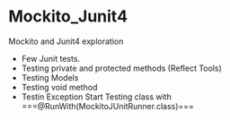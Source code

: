 # Mockito_Junit4
Mockito and Junit4 exploration
- Few Junit tests.
- Testing private and protected methods (Reflect Tools)
- Testing Models
- Testing void method
- Testin Exception
Start Testing class with ===@RunWith(MockitoJUnitRunner.class)===

